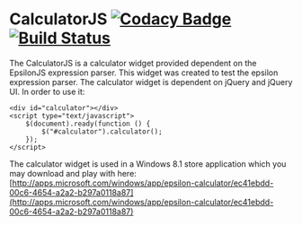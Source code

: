 CalculatorJS [![Codacy Badge](https://www.codacy.com/project/badge/20f7e3388f3b49ca8d72a04af2efa622)](https://www.codacy.com/public/kdinev/calculatorjs)[![Build Status](https://travis-ci.org/kdinev/calculatorjs.svg?branch=master)](https://travis-ci.org/kdinev/calculatorjs)
=========

The CalculatorJS is a calculator widget provided dependent on the EpsilonJS expression parser. This widget was created to test the epsilon expression parser. The calculator widget is dependent on jQuery and jQuery UI. In order to use it:
    
    <div id="calculator"></div>
    <script type="text/javascript">
		$(document).ready(function () {
			$("#calculator").calculator();
		});
	</script>

The calculator widget is used in a Windows 8.1 store application which you may download and play with here: [http://apps.microsoft.com/windows/app/epsilon-calculator/ec41ebdd-00c6-4654-a2a2-b297a0118a87](http://apps.microsoft.com/windows/app/epsilon-calculator/ec41ebdd-00c6-4654-a2a2-b297a0118a87)
